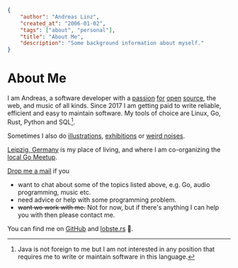 ```json
{
    "author": "Andreas Linz",
    "created_at": "2006-01-02",
    "tags": ["about", "personal"],
    "title": "About Me",
    "description": "Some background information about myself."
}
```

# About Me

I am Andreas, a software developer with a [passion][rosc] [for][netdrop] [open][notes] [source][ssg], the web, and music of all kinds. Since 2017 I am getting paid to write reliable, efficient and easy to maintain software. My tools of choice are Linux, Go, Rust, Python and SQL[^1].

Sometimes I also do [illustrations](https://github.com/golang-leipzig/leipzig-gopher/blob/master/leipzig-gopher.svg), [exhibitions](https://github.com/klingtnet/KrachAdvent) or [weird noises](https://soundcloud.com/klingt-net/kuchenbreaks2).

[Leipzig, Germany][l] is my place of living, and where I am co-organizing the [local Go Meetup](https://golangleipzig.space).

[Drop me a mail](mailto:alinz@klingt.net) if you

- want to chat about some of the topics listed above, e.g. Go, audio programming, music etc.
- need advice or help with some programming problem.
- ~~want wo work with me.~~ Not for now, but if there's anything I can help you with then please contact me.

You can find me on [GitHub](https://github.com/klingtnet) and [lobste.rs](https://lobste.rs/u/klingtnet) :lobster:.

[rosc]: https://github.com/klingtnet/rosc
[netdrop]: https://github.com/klingtnet/netdrop
[notes]: https://github.com/klingtnet/notes
[ssg]: https://github.com/klingtnet/static-site-generator
[l]: https://l.de

[^1]:  Java is not foreign to me but I am not interested in any position that requires me to write or maintain software in this language.